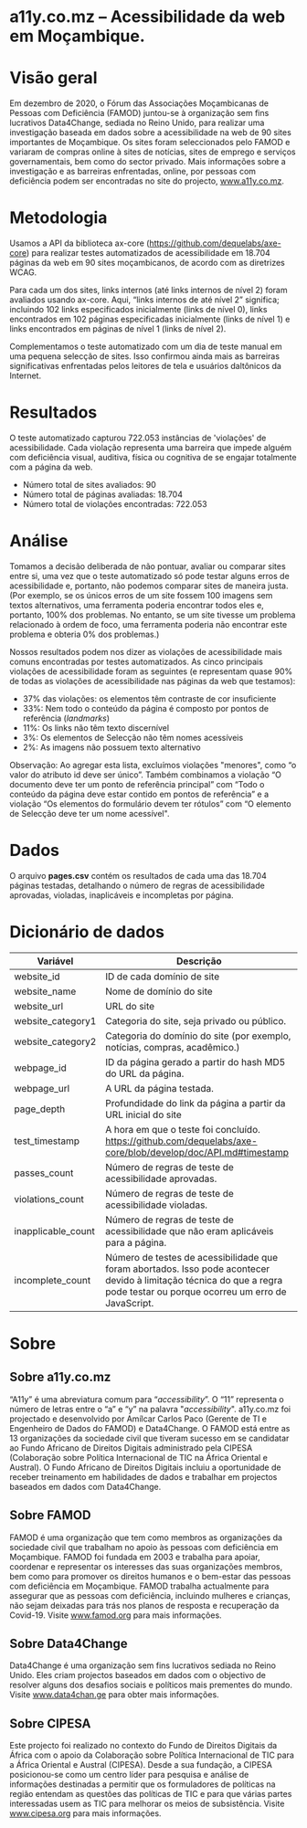 # a11y.co.mz – Acessibilidade da web em Moçambique.
 
# Visão geral
Em dezembro de 2020, o Fórum das Associações Moçambicanas de Pessoas com Deficiência (FAMOD) juntou-se à organização sem fins lucrativos Data4Change, sediada no Reino Unido, para realizar uma investigação baseada em dados sobre a acessibilidade na web de 90 sites importantes de Moçambique. Os sites foram seleccionados pelo FAMOD e variaram de compras online à sites de notícias, sites de emprego e serviços governamentais, bem como do sector privado. Mais informações sobre a investigação e as barreiras enfrentadas, online,  por pessoas com deficiência podem ser encontradas no site do projecto, www.a11y.co.mz.

# Metodologia
Usamos a API da biblioteca ax-core (https://github.com/dequelabs/axe-core) para realizar testes automatizados de acessibilidade em 18.704 páginas da web em 90 sites moçambicanos, de acordo com as diretrizes WCAG.

Para cada um dos sites, links internos (até links internos de nível 2) foram avaliados usando ax-core. Aqui, “links internos de até nível 2” significa; incluindo 102 links especificados inicialmente (links de nível 0), links encontrados em 102 páginas especificadas inicialmente (links de nível 1) e links encontrados em páginas de nível 1 (links de nível 2).

Complementamos o teste automatizado com um dia de teste manual em uma pequena selecção de sites. Isso confirmou ainda mais as barreiras significativas enfrentadas pelos leitores de tela e usuários daltônicos da Internet.

# Resultados
O teste automatizado capturou 722.053 instâncias de 'violações' de acessibilidade. Cada violação representa uma barreira que impede alguém com deficiência visual, auditiva, física ou cognitiva de se engajar totalmente com a página da web.

- Número total de sites avaliados: 90
- Número total de páginas avaliadas: 18.704
- Número total de violações encontradas: 722.053

# Análise
Tomamos a decisão deliberada de não pontuar, avaliar ou comparar sites entre si, uma vez que o teste automatizado só pode testar alguns erros de acessibilidade e, portanto, não podemos comparar sites de maneira justa. (Por exemplo, se os únicos erros de um site fossem 100 imagens sem textos alternativos, uma ferramenta poderia encontrar todos eles e, portanto, 100% dos problemas. No entanto, se um site tivesse um problema relacionado à ordem de foco, uma ferramenta poderia não encontrar este problema e obteria 0% dos problemas.)

Nossos resultados podem nos dizer as violações de acessibilidade mais comuns encontradas por testes automatizados. As cinco principais violações de acessibilidade foram as seguintes (e representam quase 90% de todas as violações de acessibilidade nas páginas da web que testamos):
- 37% das violações: os elementos têm contraste de cor insuficiente
- 33%: Nem todo o conteúdo da página é composto por pontos de referência (*landmarks*)
- 11%: Os links não têm texto discernível
- 3%: Os elementos de Selecção não têm nomes acessíveis
- 2%: As imagens não possuem texto alternativo

Observação: Ao agregar esta lista, excluímos violações "menores", como “o valor do atributo id deve ser único”. Também combinamos a violação “O documento deve ter um ponto de referência principal” com “Todo o conteúdo da página deve estar contido em pontos de referência” e a violação “Os elementos do formulário devem ter rótulos” com “O elemento de Selecção deve ter um nome acessível".

# Dados
O arquivo **pages.csv** contém os resultados de cada uma das 18.704 páginas testadas, detalhando o número de regras de acessibilidade aprovadas, violadas, inaplicáveis ​​e incompletas por página.

# Dicionário de dados

|Variável          |Descrição                                                                                                                                                               |
|------------------|--------------------------------------------------------------------------------------------------------------------------------------------------------------------------|
|website_id        |ID de cada domínio de site                                                                                                                                         |
|website_name      |Nome de domínio do site                                                                                                                                                      |
|website_url       |URL do site                                                                                                                                                        |
|website_category1 |Categoria do site, seja privado ou público.                                                                                                                             |
|website_category2 |Categoria do domínio do site (por exemplo, notícias, compras, acadêmico.)                                                                                                      |
|webpage_id        |ID da página gerado a partir do hash MD5 do URL da página.                                                                                                        |
|webpage_url       |A URL da página testada.                                                                                                                                               |
|page_depth        |Profundidade do link da página a partir da URL inicial do site                                                                                                                           |
|test_timestamp    |A hora em que o teste foi concluído. https://github.com/dequelabs/axe-core/blob/develop/doc/API.md#timestamp                                                                 |
|passes_count      |Número de regras de teste de acessibilidade aprovadas.                                                                                                                                |
|violations_count  |Número de regras de teste de acessibilidade violadas.                                                                                                                              |
|inapplicable_count|Número de regras de teste de acessibilidade que não eram aplicáveis ​​para a página.                                                                                                   |
|incomplete_count  |Número de testes de acessibilidade que foram abortados. Isso pode acontecer devido à limitação técnica do que a regra pode testar ou porque ocorreu um erro de JavaScript.|



# Sobre
## Sobre a11y.co.mz
“A11y” é uma abreviatura comum para “*accessibility*”. O “11” representa o número de letras entre o “a” e “y” na palavra "*accessibility*". a11y.co.mz foi projectado e desenvolvido por Amílcar Carlos Paco (Gerente de TI e Engenheiro de Dados do FAMOD) e Data4Change. O FAMOD está entre as 13 organizações da sociedade civil que tiveram sucesso em se candidatar ao Fundo Africano de Direitos Digitais administrado pela CIPESA (Colaboração sobre Política Internacional de TIC na África Oriental e Austral). O Fundo Africano de Direitos Digitais incluiu a oportunidade de receber treinamento em habilidades de dados e trabalhar em projectos baseados em dados com Data4Change.

## Sobre FAMOD
FAMOD é uma organização que tem como membros as organizações da sociedade civil que trabalham no apoio às pessoas com deficiência em Moçambique. FAMOD foi fundada em 2003 e trabalha para apoiar, coordenar e representar os interesses das suas organizações membros, bem como para promover os direitos humanos e o bem-estar das pessoas com deficiência em Moçambique. FAMOD trabalha actualmente para assegurar que as pessoas com deficiência, incluindo mulheres e crianças, não sejam deixadas para trás nos planos de resposta e recuperação da Covid-19. Visite www.famod.org para mais informações.

## Sobre Data4Change
Data4Change é uma organização sem fins lucrativos sediada no Reino Unido. Eles criam projectos baseados em dados com o objectivo de resolver alguns dos desafios sociais e políticos mais prementes do mundo. Visite www.data4chan.ge para obter mais informações.

## Sobre CIPESA
Este projecto foi realizado no contexto do Fundo de Direitos Digitais da África com o apoio da Colaboração sobre Política Internacional de TIC para a África Oriental e Austral (CIPESA). Desde a sua fundação, a CIPESA posicionou-se como um centro líder para pesquisa e análise de informações destinadas a permitir que os formuladores de políticas na região entendam as questões das políticas de TIC e para que várias partes interessadas usem as TIC para melhorar os meios de subsistência. Visite www.cipesa.org para mais informações.
